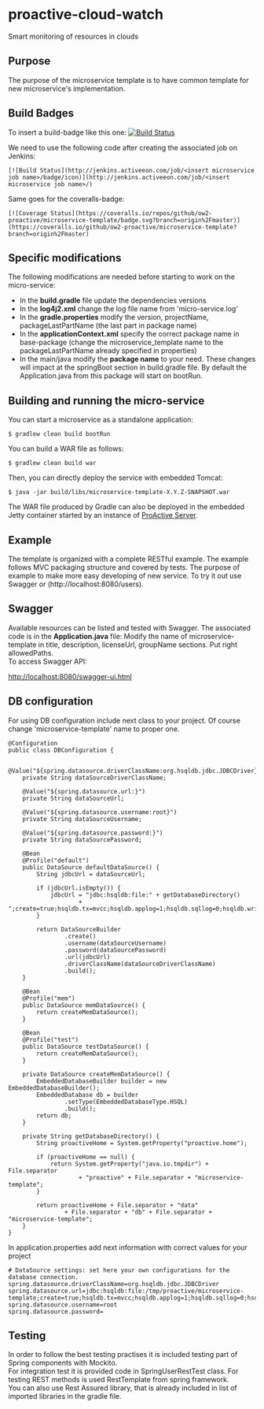 # **proactive-cloud-watch**
Smart monitoring of resources in clouds

## Purpose

The purpose of the microservice template is to have common template for new microservice's implementation.

## Build Badges

To insert a build-badge like this one:
[![Build Status](http://jenkins.activeeon.com/job/scheduling/badge/icon)](http://jenkins.activeeon.com/job/scheduling/)

We need to use the following code after creating the associated job on Jenkins:
```
[![Build Status](http://jenkins.activeeon.com/job/<insert microservice job name>/badge/icon)](http://jenkins.activeeon.com/job/<insert microservice job name>/)
```

Same goes for the coveralls-badge:
```
[![Coverage Status](https://coveralls.io/repos/github/ow2-proactive/microservice-template/badge.svg?branch=origin%2Fmaster)](https://coveralls.io/github/ow2-proactive/microservice-template?branch=origin%2Fmaster)
```

## Specific modifications
The following modifications are needed before starting to work on the micro-service:
* In the **build.gradle** file update the dependencies versions
* In the **log4j2.xml** change the log file name from 'micro-service.log'
* In the **gradle.properties** modify the version, projectName, packageLastPartName (the last part in package name)
* In the **applicationContext.xml** specify the correct package name in base-package (change the microservice_template name to the packageLastPartName already specified in properties)
* In the main/java modify the **package name** to your need.
These changes will impact at the springBoot section in build.gradle file. By default the Application.java from this package will start on bootRun.

## Building and running the micro-service

You can start a microservice as a standalone application:
```
$ gradlew clean build bootRun
```

You can build a WAR file as follows:

```
$ gradlew clean build war
```

Then, you can directly deploy the service with embedded Tomcat:

```
$ java -jar build/libs/microservice-template-X.Y.Z-SNAPSHOT.war
```

The WAR file produced by Gradle can also be deployed in the embedded Jetty container started by an instance of [ProActive Server](https://github.com/ow2-proactive/scheduling).

## Example
The template is organized with a complete RESTful example. The example follows MVC packaging structure and covered by tests.
The purpose of example to make more easy developing of new service.
To try it out use Swagger or (http://localhost:8080/users).<br>

## Swagger

Available resources can be listed and tested with Swagger. The associated code is in the **Application.java** file:
Modify the name of microservice-template in title, description, licenseUrl, groupName sections. Put right allowedPaths.<br>
To access Swagger API:

[http://localhost:8080/swagger-ui.html](http://localhost:8080/swagger-ui.html)

## DB configuration

For using DB configuration include next class to your project.
Of course change 'microservice-template' name to proper one.

```
@Configuration
public class DBConfiguration {

    @Value("${spring.datasource.driverClassName:org.hsqldb.jdbc.JDBCDriver}")
    private String dataSourceDriverClassName;

    @Value("${spring.datasource.url:}")
    private String dataSourceUrl;

    @Value("${spring.datasource.username:root}")
    private String dataSourceUsername;

    @Value("${spring.datasource.password:}")
    private String dataSourcePassword;

    @Bean
    @Profile("default")
    public DataSource defaultDataSource() {
        String jdbcUrl = dataSourceUrl;

        if (jdbcUrl.isEmpty()) {
            jdbcUrl = "jdbc:hsqldb:file:" + getDatabaseDirectory()
                    + ";create=true;hsqldb.tx=mvcc;hsqldb.applog=1;hsqldb.sqllog=0;hsqldb.write_delay=false";
        }

        return DataSourceBuilder
                .create()
                .username(dataSourceUsername)
                .password(dataSourcePassword)
                .url(jdbcUrl)
                .driverClassName(dataSourceDriverClassName)
                .build();
    }

    @Bean
    @Profile("mem")
    public DataSource memDataSource() {
        return createMemDataSource();
    }

    @Bean
    @Profile("test")
    public DataSource testDataSource() {
        return createMemDataSource();
    }

    private DataSource createMemDataSource() {
        EmbeddedDatabaseBuilder builder = new EmbeddedDatabaseBuilder();
        EmbeddedDatabase db = builder
                .setType(EmbeddedDatabaseType.HSQL)
                .build();
        return db;
    }

    private String getDatabaseDirectory() {
        String proactiveHome = System.getProperty("proactive.home");

        if (proactiveHome == null) {
            return System.getProperty("java.io.tmpdir") + File.separator
                    + "proactive" + File.separator + "microservice-template";
        }

        return proactiveHome + File.separator + "data"
                + File.separator + "db" + File.separator + "microservice-template";
    }
}
```

In application.properties add next information with correct values for your project

```
# DataSource settings: set here your own configurations for the database connection.
spring.datasource.driverClassName=org.hsqldb.jdbc.JDBCDriver
spring.datasource.url=jdbc:hsqldb:file:/tmp/proactive/microservice-template;create=true;hsqldb.tx=mvcc;hsqldb.applog=1;hsqldb.sqllog=0;hsqldb.write_delay=false
spring.datasource.username=root
spring.datasource.password=
```

## Testing

In order to follow the best testing practises it is included testing part of Spring components with Mockito.<br>
For integration test it is provided code in SpringUserRestTest class. For testing REST methods is used RestTemplate from spring framework.<br>
You can also use Rest Assured library, that is already included in list of imported libraries in the gradle file.
